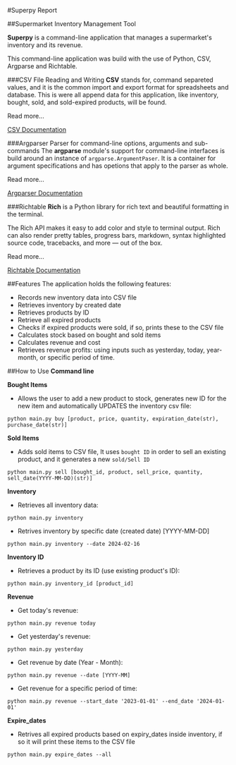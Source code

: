 #Superpy Report

##Supermarket Inventory Management Tool

**Superpy** is a command-line application that manages a supermarket's inventory and its revenue.

This command-line application was build with the use of Python, CSV, Argparse and Richtable.

###CSV File Reading and Writing
**CSV** stands for, command separeted values, and it is the common import and export format for spreadsheets and database.  This is were all append data for this application, like inventory, bought, sold, and sold-expired products, will be found.

Read more...

[CSV Documentation](https://docs.python.org/3/library/csv.html)

###Argparser Parser for command-line options, arguments and sub-commands
The **argparse** module's support for command-line interfaces is build around an instance of `argparse.ArgumentPaser`.  It is a container for argument specifications and has opetions that apply to the parser as whole.

Read more...

[Argparser Documentation](https://docs.python.org/3/library/argparse.html)

###Richtable
**Rich** is a Python library for rich text and beautiful formatting in the terminal.

The Rich API makes it easy to add color and style to terminal output. Rich can also render pretty tables, progress bars, markdown, syntax highlighted source code, tracebacks, and more — out of the box.

Read more...

[Richtable Documentation](https://github.com/textualize/rich/blob/master/README.md)

##Features
The application holds the following features:

* Records new inventory data into CSV file
* Retrieves inventory by created date
* Retrieves products by ID
* Retrieve all expired products
* Checks if expired products were sold, if so, prints these to the CSV file
* Calculates stock based on bought and sold items
* Calculates revenue and cost
* Retrieves revenue profits: using inputs such as yesterday, today, year-month, or specific period of time.


##How to Use **Command line**

**Bought Items**

* Allows the user to add a new product to stock, generates new ID for the new item and automatically UPDATES the inventory csv file:

```
python main.py buy [product, price, quantity, expiration_date(str), purchase_date(str)]
```

**Sold Items**

* Adds sold items to CSV file, It uses `bought ID` in order to sell an existing product, and it generates a new `sold/Sell ID` 

```
python main.py sell [bought_id, product, sell_price, quantity, sell_date(YYYY-MM-DD)(str)]
```


**Inventory**

* Retrieves all inventory data:

```
python main.py inventory
```

* Retrives inventory by specific date (created date) [YYYY-MM-DD]

```
python main.py inventory --date 2024-02-16
```

**Inventory ID**
* Retrieves a product by its ID (use existing product's ID):

```
python main.py inventory_id [product_id]
```



**Revenue**

* Get today's revenue:

```
python main.py revenue today
```

* Get yesterday's revenue:

```
python main.py yesterday
```

	
* Get revenue by date (Year - Month):

```
python main.py revenue --date [YYYY-MM]
```

* Get revenue for a specific period of time:

```
python main.py revenue --start_date '2023-01-01' --end_date '2024-01-01'
```


**Expire_dates**

* Retrives all expired products based on expiry_dates inside inventory, if so it will print these items to the CSV file

```
python main.py expire_dates --all
```
